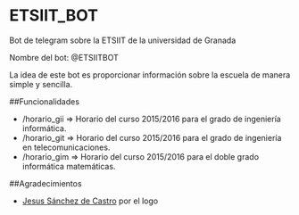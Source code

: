# ETSIIT_BOT
Bot de telegram sobre la ETSIIT de la universidad de Granada

Nombre del bot: @ETSIITBOT

La idea de este bot es proporcionar información sobre la escuela de manera simple y sencilla.

##Funcionalidades

* /horario_gii => Horario del curso 2015/2016 para el grado de ingeniería informática.
* /horario_git => Horario del curso 2015/2016 para el grado de ingeniería en telecomunicaciones.
* /horario_gim => Horario del curso 2015/2016 para el doble grado informática matemáticas.


##Agradecimientos

* [Jesus Sánchez de Castro](https://github.com/Yissoft) por el logo